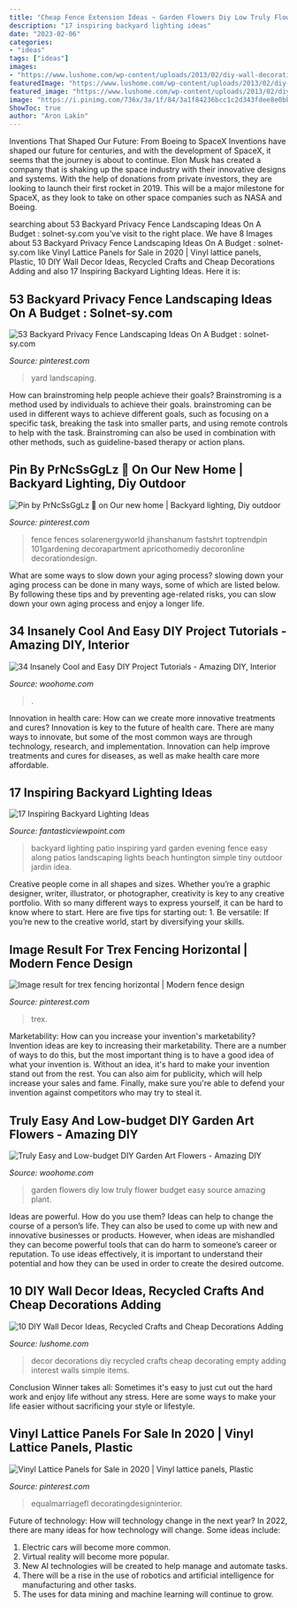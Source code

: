 ```yaml
---
title: "Cheap Fence Extension Ideas ~ Garden Flowers Diy Low Truly Flower Budget Easy Source Amazing Plant"
description: "17 inspiring backyard lighting ideas"
date: "2023-02-06"
categories:
- "ideas"
tags: ["ideas"]
images:
- "https://www.lushome.com/wp-content/uploads/2013/02/diy-wall-decorations-recycled-crafts-7.jpg"
featuredImage: "https://www.lushome.com/wp-content/uploads/2013/02/diy-wall-decorations-recycled-crafts-7.jpg"
featured_image: "https://www.lushome.com/wp-content/uploads/2013/02/diy-wall-decorations-recycled-crafts-7.jpg"
image: "https://i.pinimg.com/736x/3a/1f/84/3a1f84236bcc1c2d343fdee8e0bb376c.jpg"
ShowToc: true
author: "Aron Lakin"
---
```



Inventions That Shaped Our Future: From Boeing to SpaceX
Inventions have shaped our future for centuries, and with the development of SpaceX, it seems that the journey is about to continue. Elon Musk has created a company that is shaking up the space industry with their innovative designs and systems. With the help of donations from private investors, they are looking to launch their first rocket in 2019. This will be a major milestone for SpaceX, as they look to take on other space companies such as NASA and Boeing.

	

		
searching about 53 Backyard Privacy Fence Landscaping Ideas On A Budget : solnet-sy.com you've visit to the right place. We have 8 Images about 53 Backyard Privacy Fence Landscaping Ideas On A Budget : solnet-sy.com like Vinyl Lattice Panels for Sale in 2020 | Vinyl lattice panels, Plastic, 10 DIY Wall Decor Ideas, Recycled Crafts and Cheap Decorations Adding and also 17 Inspiring Backyard Lighting Ideas. Here it is:
		
    
## 53 Backyard Privacy Fence Landscaping Ideas On A Budget : Solnet-sy.com

<img loading=lazy src="https://i.pinimg.com/736x/f2/d3/d3/f2d3d3878b34e82dfbaba598ca75d22f.jpg" onerror="this.onerror=null;this.src='https://tse2.mm.bing.net/th?id=OIP.iSgZk91y7jIxLVzZLSnHAQHaLA&amp;pid=15.1';" alt="53 Backyard Privacy Fence Landscaping Ideas On A Budget : solnet-sy.com">

_Source: pinterest.com_

>yard landscaping. 

	

How can brainstroming help people achieve their goals?
Brainstroming is a method used by individuals to achieve their goals. brainstroming can be used in different ways to achieve different goals, such as focusing on a specific task, breaking the task into smaller parts, and using remote controls to help with the task. Brainstroming can also be used in combination with other methods, such as guideline-based therapy or action plans.

    
## Pin By PrNcSsGgLz 🦄 On Our New Home | Backyard Lighting, Diy Outdoor

<img loading=lazy src="https://i.pinimg.com/736x/3a/1f/84/3a1f84236bcc1c2d343fdee8e0bb376c.jpg" onerror="this.onerror=null;this.src='https://tse3.mm.bing.net/th?id=OIP.e6wWLC_5it8achk8dX9gTQHaJ3&amp;pid=15.1';" alt="Pin by PrNcSsGgLz 🦄 on Our new home | Backyard lighting, Diy outdoor">

_Source: pinterest.com_

>fence fences solarenergyworld jihanshanum fastshrt toptrendpin 101gardening decorapartment apricothomediy decoronline decorationdesign. 

	

What are some ways to slow down your aging process?
slowing down your aging process can be done in many ways, some of which are listed below. By following these tips and by preventing age-related risks, you can slow down your own aging process and enjoy a longer life.

    
## 34 Insanely Cool And Easy DIY Project Tutorials - Amazing DIY, Interior

<img loading=lazy src="https://www.woohome.com/wp-content/uploads/2013/12/Easy-And-Cheap-DIY-Projects-8.jpg" onerror="this.onerror=null;this.src='https://tse1.mm.bing.net/th?id=OIP.NvIcOnZFs5tVAwzgQvvEuwHaJ4&amp;pid=15.1';" alt="34 Insanely Cool and Easy DIY Project Tutorials - Amazing DIY, Interior">

_Source: woohome.com_

>. 

	

Innovation in health care: How can we create more innovative treatments and cures?
Innovation is key to the future of health care. There are many ways to innovate, but some of the most common ways are through technology, research, and implementation. Innovation can help improve treatments and cures for diseases, as well as make health care more affordable.

    
## 17 Inspiring Backyard Lighting Ideas

<img loading=lazy src="http://www.fantasticviewpoint.com/wp-content/uploads/2016/03/3bdf6c214d434a9150fd811b27967969-634x423.jpg" onerror="this.onerror=null;this.src='https://tse3.mm.bing.net/th?id=OIP.KBgc5G1rTWet971lMlC6eAHaE8&amp;pid=15.1';" alt="17 Inspiring Backyard Lighting Ideas">

_Source: fantasticviewpoint.com_

>backyard lighting patio inspiring yard garden evening fence easy along patios landscaping lights beach huntington simple tiny outdoor jardin idea. 

	

Creative people come in all shapes and sizes. Whether you’re a graphic designer, writer, illustrator, or photographer, creativity is key to any creative portfolio. With so many different ways to express yourself, it can be hard to know where to start. Here are five tips for starting out: 1. Be versatile: If you’re new to the creative world, start by diversifying your skills.

    
## Image Result For Trex Fencing Horizontal | Modern Fence Design

<img loading=lazy src="https://i.pinimg.com/736x/e3/8c/6e/e38c6e3045fe9037ca8ed030d1cd7204.jpg" onerror="this.onerror=null;this.src='https://tse1.mm.bing.net/th?id=OIP.JwJEFivQnD5zEwZTXEfSKwHaLu&amp;pid=15.1';" alt="Image result for trex fencing horizontal | Modern fence design">

_Source: pinterest.com_

>trex. 

	

Marketability: How can you increase your invention's marketability?
Invention ideas are key to increasing their marketability. There are a number of ways to do this, but the most important thing is to have a good idea of what your invention is. Without an idea, it's hard to make your invention stand out from the rest. You can also aim for publicity, which will help increase your sales and fame. Finally, make sure you're able to defend your invention against competitors who may try to steal it.

    
## Truly Easy And Low-budget DIY Garden Art Flowers - Amazing DIY

<img loading=lazy src="http://www.woohome.com/wp-content/uploads/2016/02/art-flower-garden-18.jpg" onerror="this.onerror=null;this.src='https://tse3.mm.bing.net/th?id=OIP.X6Ic02aSCz8dVUEFv3o7aAHaLH&amp;pid=15.1';" alt="Truly Easy and Low-budget DIY Garden Art Flowers - Amazing DIY">

_Source: woohome.com_

>garden flowers diy low truly flower budget easy source amazing plant. 

	

Ideas are powerful. How do you use them?
Ideas can help to change the course of a person’s life. They can also be used to come up with new and innovative businesses or products. However, when ideas are mishandled they can become powerful tools that can do harm to someone’s career or reputation. To use ideas effectively, it is important to understand their potential and how they can be used in order to create the desired outcome.

    
## 10 DIY Wall Decor Ideas, Recycled Crafts And Cheap Decorations Adding

<img loading=lazy src="https://www.lushome.com/wp-content/uploads/2013/02/diy-wall-decorations-recycled-crafts-7.jpg" onerror="this.onerror=null;this.src='https://tse4.mm.bing.net/th?id=OIP.DF_gc_nKl5rw-hrebnDEiQHaMa&amp;pid=15.1';" alt="10 DIY Wall Decor Ideas, Recycled Crafts and Cheap Decorations Adding">

_Source: lushome.com_

>decor decorations diy recycled crafts cheap decorating empty adding interest walls simple items. 

	

Conclusion
Winner takes all: Sometimes it's easy to just cut out the hard work and enjoy life without any stress. Here are some ways to make your life easier without sacrificing your style or lifestyle.

    
## Vinyl Lattice Panels For Sale In 2020 | Vinyl Lattice Panels, Plastic

<img loading=lazy src="https://i.pinimg.com/736x/bf/9a/af/bf9aafe7ce110c758ea4137cbb66be5e.jpg" onerror="this.onerror=null;this.src='https://tse3.mm.bing.net/th?id=OIP.L9z5Zq4y0z0zqZFp9oQ94AHaHa&amp;pid=15.1';" alt="Vinyl Lattice Panels for Sale in 2020 | Vinyl lattice panels, Plastic">

_Source: pinterest.com_

>equalmarriagefl decoratingdesigninterior. 

	

Future of technology: How will technology change in the next year?
In 2022, there are many ideas for how technology will change. Some ideas include:
1. Electric cars will become more common.
2. Virtual reality will become more popular. 
3. New AI technologies will be created to help manage and automate tasks. 
4. There will be a rise in the use of robotics and artificial intelligence for manufacturing and other tasks. 
5. The uses for data mining and machine learning will continue to grow.

